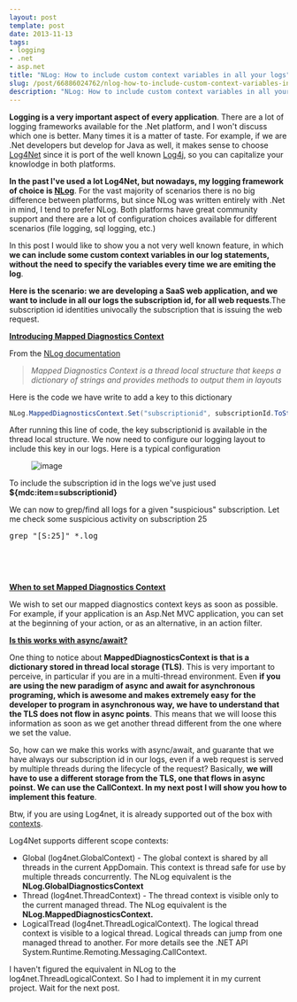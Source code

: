 ```yaml
---
layout: post
template: post
date: 2013-11-13
tags:
- logging
- .net
- asp.net
title: "NLog: How to include custom context variables in all your logs"
slug: /post/66886024762/nlog-how-to-include-custom-context-variables-in
description: "NLog: How to include custom context variables in all your logs"
---
```

<p><strong>Logging is a very important aspect of every application</strong>. There are a lot of logging frameworks available for the .Net platform, and I won't discuss which one is better. Many times it is a matter of taste. For example, if we are .Net developers but develop for Java as well, it makes sense to choose <a href="http://logging.apache.org/log4net/" target="_blank">Log4Net</a> since it is port of the well known <a href="http://logging.apache.org/log4" target="_blank">Log4j</a>, so you can capitalize your knowlodge in both platforms.</p>
<p><strong>In the past I've used a lot Log4Net, but nowadays, my logging framework of choice is <a href="http://nlog-project.org/" target="_blank">NLog</a></strong>. For the vast majority of scenarios there is no big difference between platforms, but since NLog was written entirely with .Net in mind, I tend to prefer NLog. Both platforms have great community support and there are a lot of configuration choices available for different scenarios (file logging, sql logging, etc.)</p>
<p>In this post I would like to show you a not very well known feature, in which <strong>we can include some&nbsp;custom context variables in our log statements, without the need to specify the variables every time we are emiting the log</strong>.</p>
<p><strong>Here is the scenario: we are developing a SaaS web application, and we want to include in all our logs the subscription id, for all web requests</strong>.The subscription id identities univocally the subscription that is issuing the web request.</p>
<p></p>
<p><strong><u>Introducing Mapped Diagnostics Context</u></strong></p>
<p>From the <a href="http://nlog-project.org/documentation/v2.0.1/html/T_NLog_MappedDiagnosticsContext.htm" target="_blank">NLog documentation</a></p>
<blockquote>
<p><em>Mapped Diagnostics Context is a thread local structure that keeps a dictionary of strings and provides methods to output them in layouts</em></p>
</blockquote>
<p>Here is the code we have write to add a key to this dictionary</p>

```cs
NLog.MappedDiagnosticsContext.Set("subscriptionid", subscriptionId.ToString());
```

<p>After running this line of code, the key subscriptionid is available in the thread local structure. We now need to configure our logging layout to include this key in our logs. Here is a typical configuration</p>
<p><figure class="tmblr-full" data-orig-height="227" data-orig-width="500"><img alt="image" src="https://66.media.tumblr.com/3fa6e7fd3cc826c171148d73764b7bc0/b3956245fd2a64c0-e8/s540x810/1be897f8d8a39205d355fbad7a15b6b6a39a7b25.png" data-orig-height="227" data-orig-width="500"></figure></p>
<p></p>
<p>To include the subscription id in the logs we've just used <strong>${mdc:item=subscriptionid}</strong></p>
<p>We can now to grep/find all logs for a given "suspicious" subscription. Let me check some suspicious activity on subscription 25</p>
<pre>grep "[S:25]" *.log 
</pre>
<p>&nbsp;</p>
<p>&nbsp;</p>
<p><strong><u>When to set Mapped Diagnostics Context</u></strong></p>
<p>We wish to set our mapped diagnostics context keys as soon as possible. For example, if your application is an Asp.Net MVC application, you can set at the beginning of your action, or as an alternative, in an action filter.</p>
<p></p>
<p><strong><u>Is this works with async/await?</u></strong></p>
<p>One thing to notice about <strong>MappedDiagnosticsContext is that is a dictionary stored in thread local storage (TLS)</strong>. This is very important to perceive, in particular if you are in a multi-thread environment. Even <strong>if you are using the new paradigm of async and await for asynchronous programing, which is awesome and makes extremely easy for the developer to program in asynchronous way, we have to understand that the TLS does not flow in async points</strong>. This means that we will loose this information as soon as we get another thread different from the one where we set the value.</p>
<p>So, how can we make this works with async/await, and guarante that we have always our subscription id in our logs, even if&nbsp;a web request is served by multiple threads during the lifecycle of the request? Basically, <strong>we will have to use a different storage from the TLS, one that flows in async poinst. We can use the CallContext. In my next post I will show you how to implement this feature</strong>.</p>
<p>Btw, if you are using Log4net, it is already supported out of the box with <a href="http://logging.apache.org/log4net/release/manual/contexts.html" target="_blank">contexts</a>.</p>
<p>Log4Net supports different scope contexts:</p>
<ul><li>Global (log4net.GlobalContext) - The global context is shared by all threads in the current AppDomain. This context is thread safe for use by multiple threads concurrently. The NLog equivalent is the <strong>NLog.GlobalDiagnosticsContext</strong></li>
<li>Thread (log4net.ThreadContext) - The thread context is visible only to the current managed thread. The NLog equivalent is the <strong>NLog.MappedDiagnosticsContext.</strong></li>
<li>LogicalTread (log4net.ThreadLogicalContext). The logical thread context is visible to a logical thread. Logical threads can jump from one managed thread to another. For more details see the .NET API System.Runtime.Remoting.Messaging.CallContext.</li>
</ul><p>I haven't figured the equivalent in NLog to the log4net.ThreadLogicalContext. So I had to implement it in my current project. Wait for the next post.</p>